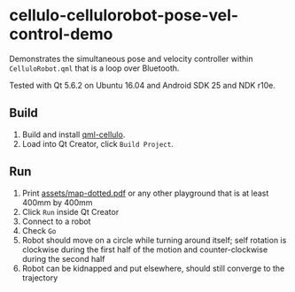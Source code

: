 cellulo-cellulorobot-pose-vel-control-demo
==========================================

Demonstrates the simultaneous pose and velocity controller within `CelluloRobot.qml` that is a loop over Bluetooth.

Tested with Qt 5.6.2 on Ubuntu 16.04 and Android SDK 25 and NDK r10e.

Build
-----

1. Build and install [qml-cellulo](../../).
1. Load into Qt Creator, click `Build Project`.

Run
---

1. Print [assets/map-dotted.pdf](assets/map-dotted.pdf) or any other playground that is at least 400mm by 400mm
1. Click `Run` inside Qt Creator
1. Connect to a robot
1. Check `Go`
1. Robot should move on a circle while turning around itself; self rotation is clockwise during the first half of the motion and counter-clockwise during the second half
1. Robot can be kidnapped and put elsewhere, should still converge to the trajectory
